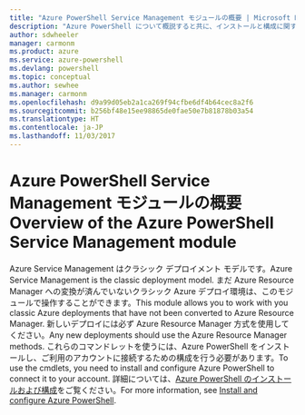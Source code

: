 ```yaml
---
title: "Azure PowerShell Service Management モジュールの概要 | Microsoft Docs"
description: "Azure PowerShell について概説すると共に、インストールと構成に関するページへのリンクを紹介します。"
author: sdwheeler
manager: carmonm
ms.product: azure
ms.service: azure-powershell
ms.devlang: powershell
ms.topic: conceptual
ms.author: sewhee
ms.manager: carmonm
ms.openlocfilehash: d9a99d05eb2a1ca269f94cfbe6df4b64cec8a2f6
ms.sourcegitcommit: b256bf48e15ee98865de0fae50e7b81878b03a54
ms.translationtype: HT
ms.contentlocale: ja-JP
ms.lasthandoff: 11/03/2017
---
```

# <a name="overview-of-the-azure-powershell-service-management-module"></a><span data-ttu-id="c6844-103">Azure PowerShell Service Management モジュールの概要</span><span class="sxs-lookup"><span data-stu-id="c6844-103">Overview of the Azure PowerShell Service Management module</span></span>

<span data-ttu-id="c6844-104">Azure Service Management はクラシック デプロイメント モデルです。</span><span class="sxs-lookup"><span data-stu-id="c6844-104">Azure Service Management is the classic deployment model.</span></span> <span data-ttu-id="c6844-105">まだ Azure Resource Manager への変換が済んでいないクラシック Azure デプロイ環境は、このモジュールで操作することができます。</span><span class="sxs-lookup"><span data-stu-id="c6844-105">This module allows you to work with you classic Azure deployments that have not been converted to Azure Resource Manager.</span></span> <span data-ttu-id="c6844-106">新しいデプロイには必ず Azure Resource Manager 方式を使用してください。</span><span class="sxs-lookup"><span data-stu-id="c6844-106">Any new deployments should use the Azure Resource Manager methods.</span></span> <span data-ttu-id="c6844-107">これらのコマンドレットを使うには、Azure PowerShell をインストールし、ご利用のアカウントに接続するための構成を行う必要があります。</span><span class="sxs-lookup"><span data-stu-id="c6844-107">To use the cmdlets, you need to install and configure Azure PowerShell to connect it to your account.</span></span> <span data-ttu-id="c6844-108">詳細については、[Azure PowerShell のインストールおよび構成](install-azure-ps.md)をご覧ください。</span><span class="sxs-lookup"><span data-stu-id="c6844-108">For more information, see [Install and configure Azure PowerShell](install-azure-ps.md).</span></span>
